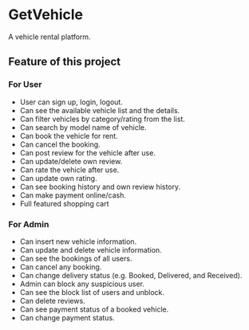 # GetVehicle
A vehicle rental platform. 
## Feature of this project
### For User
- User can sign up, login, logout.
- Can see the available vehicle list and the details.
- Can filter vehicles by category/rating from the list.
- Can search by model name of vehicle.
- Can book the vehicle for rent.
- Can cancel the booking.
- Can post review for the vehicle after use.
- Can update/delete own review.
- Can rate the vehicle after use.
- Can update own rating.
- Can see booking history and own review history.
- Can make payment online/cash.
- Full featured shopping cart
### For Admin
- Can insert new vehicle information.
- Can update and delete vehicle information.
- Can see the bookings of all users.
- Can cancel any booking.
- Can change delivery status (e.g. Booked, Delivered, and Received). 
- Admin can block any suspicious user. 
- Can see the block list of users and unblock. 
- Can delete reviews. 
- Can see payment status of a booked vehicle. 
- Can change payment status.
